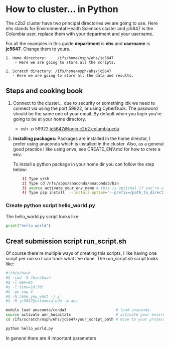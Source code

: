 # How to cluster... in Python

The c2b2 cluster have two principal directories we are going to use. Here ehs stands for Environmental Health Sciences cluster and jc5647 is the Columbia user, replace them with your department and your username.

For all the examples in this guide **department** is **ehs** and **username** is **jc5647**. Change them to yours.

    1. Home directory:     /ifs/home/msph/ehs/jc5647
        - Here we are going to store all the scripts.

    2. Scratch directory: /ifs/home/msph/ehs/jc5647
       - Here we are going to store all the data and results.
## Steps and cooking book

1. Connect to the cluster... due to security or something idk we need to connect via using the port 59922, or using CyberDuck. The password should be the same one of your email. By default when you login you're going to be at your home directory.

   -  ssh -p 59922 jc5647@login.c2b2.columbia.edu


2. **Installing packages:** Packages are installed in the home director, I prefer using anaconda which is installed in the cluster. Also, as a general good practice I like using envs, see CREATE_ENV.md for how to crete a env.

    To install a python package in your home dir you can follow the step below:
    ```bash
        1) Type qrsh
        2) Type cd /nfs/apps/anaconda/anaconda3/bin
        3) source activate your_env_name # this is optional if you're using or not an environment.
        4) Type pip install  --install-option="--prefix=/path_to_directory" package_name
    ```

### Create python script **hello_world.py**
The hello_world.py script looks like:

```python
print("hello world")
```

## Creat submission script run_script.sh

Of course there're multiple ways of creating this scripts, I like having one script per run so I can track what I've done. The run_script.sh script looks like:

```bash
#!/bin/bash
#$ -cwd -S /bin/bash
#$ -l mem=8G
#$ -l time=18:30:
#$ -pe smp 4
#$ -N name_you_want -j y
#$ -M jc5647@columbia.edu -m aes

module load anaconda/conda3                      # load anaconda.
source activate amr_hospitals                    # activate your environment.
cd /ifs/scratch/msph/ehs/jc5647/your_script_path # move to your project directory.

python hello_world.py
```

In general there are 4 important parameters